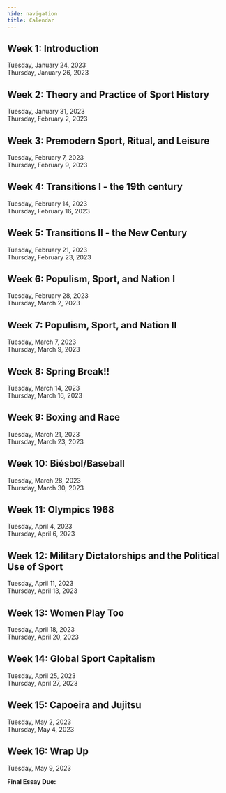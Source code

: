 ```yaml
---
hide: navigation
title: Calendar 
---
```


## Week 1: Introduction 
Tuesday, January 24, 2023  
Thursday, January 26, 2023  

## Week 2: Theory and Practice of Sport History
Tuesday, January 31, 2023  
Thursday, February 2, 2023  

## Week 3: Premodern Sport, Ritual, and Leisure
Tuesday, February 7, 2023  
Thursday, February 9, 2023  

## Week 4: Transitions I - the 19th century
Tuesday, February 14, 2023  
Thursday, February 16, 2023  

## Week 5: Transitions II - the New Century
Tuesday, February 21, 2023  
Thursday, February 23, 2023  

## Week 6: Populism, Sport, and Nation I
Tuesday, February 28, 2023  
Thursday, March 2, 2023  

## Week 7: Populism, Sport, and Nation II
Tuesday, March 7, 2023  
Thursday, March 9, 2023  

## Week 8: Spring Break!!
Tuesday, March 14, 2023  
Thursday, March 16, 2023  

## Week 9: Boxing and Race
Tuesday, March 21, 2023  
Thursday, March 23, 2023  

## Week 10: Biésbol/Baseball
Tuesday, March 28, 2023  
Thursday, March 30, 2023  

## Week 11: Olympics 1968
Tuesday, April 4, 2023  
Thursday, April 6, 2023  

## Week 12: Military Dictatorships and the Political Use of Sport
Tuesday, April 11, 2023  
Thursday, April 13, 2023  

## Week 13: Women Play Too
Tuesday, April 18, 2023  
Thursday, April 20, 2023  

## Week 14: Global Sport Capitalism
Tuesday, April 25, 2023  
Thursday, April 27, 2023  

## Week 15: Capoeira and Jujitsu
Tuesday, May 2, 2023  
Thursday, May 4, 2023  

## Week 16: Wrap Up
Tuesday, May 9, 2023

**Final Essay Due:** 
